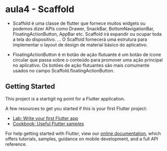 # aula4 - Scaffold 

- Scaffold é uma classe de flutter que fornece muitos widgets ou podemos dizer APIs como Drawer, SnackBar, BottomNavigationBar, FloatingActionButton, AppBar etc. Scaffold irá expandir ou ocupar toda a tela do dispositivo. ... O Scaffold fornecerá uma estrutura para implementar o layout de design de material básico do aplicativo.

- FloatingActionButton é m botão de ação flutuante é um botão de ícone circular que passa sobre o conteúdo para promover uma ação principal no aplicativo. Os botões de ação flutuantes são mais comumente usados ​​no campo Scaffold.floatingActionButton.

## Getting Started

This project is a startigit ng point for a Flutter application.

A few resources to get you started if this is your first Flutter project:

- [Lab: Write your first Flutter app](https://flutter.dev/docs/get-started/codelab)
- [Cookbook: Useful Flutter samples](https://flutter.dev/docs/cookbook)

For help getting started with Flutter, view our
[online documentation](https://flutter.dev/docs), which offers tutorials,
samples, guidance on mobile development, and a full API reference.

